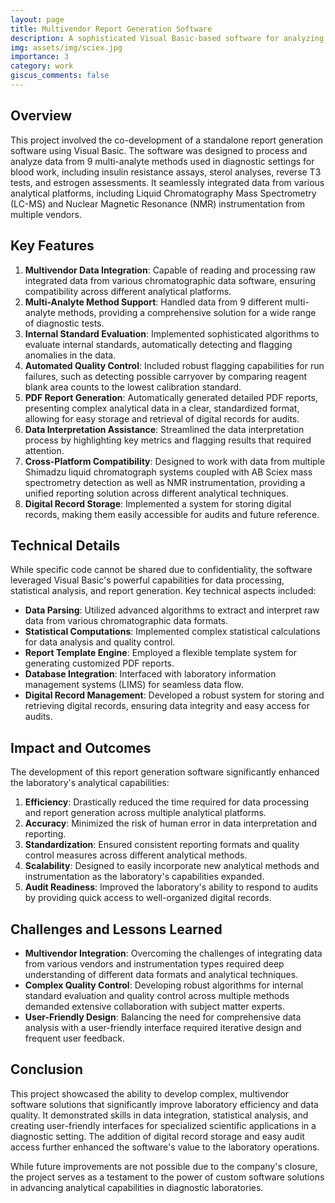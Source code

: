 ```yaml
---
layout: page
title: Multivendor Report Generation Software
description: A sophisticated Visual Basic-based software for analyzing and reporting multi-analyte methods across various analytical platforms
img: assets/img/sciex.jpg
importance: 3
category: work
giscus_comments: false
---
```


## Overview
This project involved the co-development of a standalone report generation software using Visual Basic. The software was designed to process and analyze data from 9 multi-analyte methods used in diagnostic settings for blood work, including insulin resistance assays, sterol analyses, reverse T3 tests, and estrogen assessments. It seamlessly integrated data from various analytical platforms, including Liquid Chromatography Mass Spectrometry (LC-MS) and Nuclear Magnetic Resonance (NMR) instrumentation from multiple vendors.

## Key Features
1. **Multivendor Data Integration**: Capable of reading and processing raw integrated data from various chromatographic data software, ensuring compatibility across different analytical platforms.
2. **Multi-Analyte Method Support**: Handled data from 9 different multi-analyte methods, providing a comprehensive solution for a wide range of diagnostic tests.
3. **Internal Standard Evaluation**: Implemented sophisticated algorithms to evaluate internal standards, automatically detecting and flagging anomalies in the data.
4. **Automated Quality Control**: Included robust flagging capabilities for run failures, such as detecting possible carryover by comparing reagent blank area counts to the lowest calibration standard.
5. **PDF Report Generation**: Automatically generated detailed PDF reports, presenting complex analytical data in a clear, standardized format, allowing for easy storage and retrieval of digital records for audits.
6. **Data Interpretation Assistance**: Streamlined the data interpretation process by highlighting key metrics and flagging results that required attention.
7. **Cross-Platform Compatibility**: Designed to work with data from multiple Shimadzu liquid chromatograph systems coupled with AB Sciex mass spectrometry detection as well as NMR instrumentation, providing a unified reporting solution across different analytical techniques.
8. **Digital Record Storage**: Implemented a system for storing digital records, making them easily accessible for audits and future reference.

## Technical Details
While specific code cannot be shared due to confidentiality, the software leveraged Visual Basic's powerful capabilities for data processing, statistical analysis, and report generation. Key technical aspects included:

- **Data Parsing**: Utilized advanced algorithms to extract and interpret raw data from various chromatographic data formats.
- **Statistical Computations**: Implemented complex statistical calculations for data analysis and quality control.
- **Report Template Engine**: Employed a flexible template system for generating customized PDF reports.
- **Database Integration**: Interfaced with laboratory information management systems (LIMS) for seamless data flow.
- **Digital Record Management**: Developed a robust system for storing and retrieving digital records, ensuring data integrity and easy access for audits.

## Impact and Outcomes
The development of this report generation software significantly enhanced the laboratory's analytical capabilities:

1. **Efficiency**: Drastically reduced the time required for data processing and report generation across multiple analytical platforms.
2. **Accuracy**: Minimized the risk of human error in data interpretation and reporting.
3. **Standardization**: Ensured consistent reporting formats and quality control measures across different analytical methods.
4. **Scalability**: Designed to easily incorporate new analytical methods and instrumentation as the laboratory's capabilities expanded.
5. **Audit Readiness**: Improved the laboratory's ability to respond to audits by providing quick access to well-organized digital records.

## Challenges and Lessons Learned
- **Multivendor Integration**: Overcoming the challenges of integrating data from various vendors and instrumentation types required deep understanding of different data formats and analytical techniques.
- **Complex Quality Control**: Developing robust algorithms for internal standard evaluation and quality control across multiple methods demanded extensive collaboration with subject matter experts.
- **User-Friendly Design**: Balancing the need for comprehensive data analysis with a user-friendly interface required iterative design and frequent user feedback.

## Conclusion
This project showcased the ability to develop complex, multivendor software solutions that significantly improve laboratory efficiency and data quality. It demonstrated skills in data integration, statistical analysis, and creating user-friendly interfaces for specialized scientific applications in a diagnostic setting. The addition of digital record storage and easy audit access further enhanced the software's value to the laboratory operations.

While future improvements are not possible due to the company's closure, the project serves as a testament to the power of custom software solutions in advancing analytical capabilities in diagnostic laboratories.
